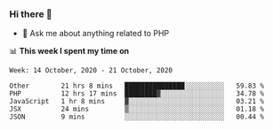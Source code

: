 ### Hi there 👋

<!--
**mustafaculban/mustafaculban** is a ✨ _special_ ✨ repository because its `README.md` (this file) appears on your GitHub profile.

Here are some ideas to get you started:

- 🌱 I’m currently learning ...
- 👯 I’m looking to collaborate on ...
- 🤔 I’m looking for help with ...
- 📫 How to reach me: ...
- 😄 Pronouns: ...
- ⚡ Fun fact: ...

-->
- 💬 Ask me about anything related to PHP


📊 **This week I spent my time on**
<!--START_SECTION:waka-->
```text
Week: 14 October, 2020 - 21 October, 2020

Other        21 hrs 8 mins   ███████████████░░░░░░░░░░   59.83 % 
PHP          12 hrs 17 mins  ████████▓░░░░░░░░░░░░░░░░   34.78 % 
JavaScript   1 hr 8 mins     ▓░░░░░░░░░░░░░░░░░░░░░░░░   03.21 % 
JSX          24 mins         ▒░░░░░░░░░░░░░░░░░░░░░░░░   01.18 % 
JSON         9 mins          ░░░░░░░░░░░░░░░░░░░░░░░░░   00.44 % 
```
<!--END_SECTION:waka-->
